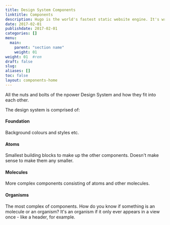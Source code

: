 ```yaml
---
title: Design System Components
linktitle: Components
description: Hugo is the world's fastest static website engine. It's written in Go (aka Golang) and developed by bep, spf13 and friends.
date: 2017-02-01
publishdate: 2017-02-01
categories: []
menu:
  main:
    parent: "section name"
    weight: 01
weight: 01	#rem
draft: false
slug:
aliases: []
toc: false
layout: components-home
---
```

All the nuts and bolts of the npower Design System and how they fit into each other.

The design system is comprised of:

#### Foundation

Background colours and styles etc.

#### Atoms

Smallest building blocks to make up the other components. Doesn't make sense to make them any smaller.

#### Molecules

More complex components consisting of atoms and other molecules.

#### Organisms

The most complex of components. How do you know if something is an molecule or an organism? It's an organism if it only ever appears in a view once - like a header, for example.

